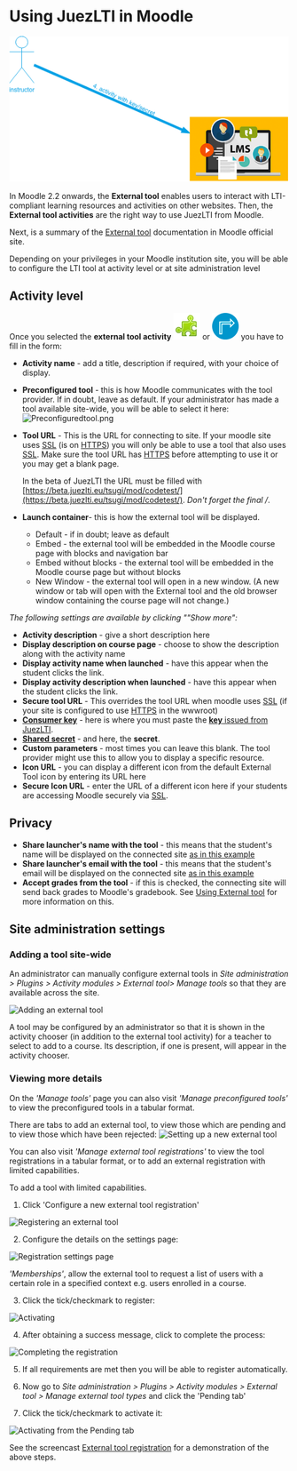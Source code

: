 # Using JuezLTI in Moodle

![Juez in LMS](../docs/img/juezLTI_UsingCredentialsInLMS.png)

In Moodle 2.2 onwards, the **External tool** enables users to interact with LTI-compliant learning resources and activities on other websites. Then, the **External tool activities** are the right way to use JuezLTI from Moodle.

Next, is a summary of the [External tool](https://docs.moodle.org/400/en/External_tool) documentation in Moodle official site.

Depending on your privileges in your Moodle institution site, you will be able to configure the LTI tool at activity level or at site administration level

## Activity level

Once you selected the **external tool activity** ![](../docs/img/externalTool2.png) or ![](../docs/img/externalTool.png) you have to fill in the form:

- **Activity name** -  add a title, description if required, with your choice of display.
- **Preconfigured tool** - this is how Moodle communicates with the tool provider. If in doubt, leave as default. If your administrator has made a tool available site-wide, you will be able to select it here:![Preconfiguredtool.png](https://docs.moodle.org/400/en/images_en/7/7c/Preconfiguredtool.png)

- **Tool URL** - This is the URL for connecting to site. If your moodle site uses [SSL](https://en.wikipedia.org/wiki/Transport_Layer_Security) (is on [HTTPS](https://docs.moodle.org/400/en/HTTPS)) you will only be able to use a tool that also uses [SSL](https://en.wikipedia.org/wiki/Transport_Layer_Security). Make sure the tool URL has [HTTPS](https://docs.moodle.org/400/en/HTTPS) before attempting to use it or you may get a blank page.

    In the beta of JuezLTI the URL must be filled with [https://beta.juezlti.eu/tsugi/mod/codetest/](https://beta.juezlti.eu/tsugi/mod/codetest/). _Don't forget the final /_.

- **Launch container**- this is how the external tool will be displayed.
    - Default - if in doubt; leave as default
    - Embed - the external tool will be embedded in the Moodle course page with blocks and navigation bar
    - Embed without blocks - the external tool will be embedded in the Moodle course page but without blocks
    - New Window - the external tool will open in a new window. (A new window or tab will open with the External tool and the old browser window containing the course page will not change.)

_The following settings are available by clicking ""Show more":_
- **Activity description** - give a short description here
- **Display description on course page** - choose to show the description along with the activity name
- **Display activity name when launched** - have this appear when the student clicks the link.
- **Display activity description when launched** - have this appear when the student clicks the link.
- **Secure tool URL** - This overrides the tool URL when moodle uses [SSL](https://en.wikipedia.org/wiki/Transport_Layer_Security) (if your site is configured to use [HTTPS](https://docs.moodle.org/400/en/HTTPS) in the wwwroot)
- **<u>Consumer key</u>** - here is where you must paste the [**key** issued from JuezLTI](gettingCredentials.md).
- **<u>Shared secret</u>** - and here, the **secret**.
- **Custom parameters** - most times you can leave this blank. The tool provider might use this to allow you to display a specific resource.
- **Icon URL** - you can display a different icon from the default External Tool icon by entering its URL here
- **Secure Icon URL** - enter the URL of a different icon here if your students are accessing Moodle securely via [SSL](https://en.wikipedia.org/wiki/Transport_Layer_Security).

## Privacy

- **Share launcher's name with the tool** - this means that the student's name will be displayed on the connected site [as in this example](https://docs.moodle.org/400/en/images_en/1/13/demoexternaltool.png)
- **Share launcher's email with the tool** - this means that the student's email will be displayed on the connected site [as in this example](https://docs.moodle.org/400/en/images_en/2/27/externaltoolfrontpage.png)
- **Accept grades from the tool** - if this is checked, the connecting site will send back grades to Moodle's gradebook. See [Using External tool](https://docs.moodle.org/400/en/Using_External_tool) for more information on this.

## Site administration settings

### Adding a tool site-wide

An administrator can manually configure external tools in _Site administration > Plugins > Activity modules > External tool> Manage tools_ so that they are available across the site.

![Adding an external tool](https://docs.moodle.org/400/en/images_en/thumb/e/e2/moodle310_external_tool_registration.png/450px-moodle310_external_tool_registration.png)

A tool may be configured by an administrator so that it is shown in the activity chooser (in addition to the external tool activity) for a teacher to select to add to a course. Its description, if one is present, will appear in the activity chooser.

### Viewing more details

On the _'Manage tools'_ page you can also visit _'Manage preconfigured tools'_ to view the preconfigured tools in a tabular format.

There are tabs to add an external tool, to view those which are pending and to view those which have been rejected:
![Setting up a new external tool](https://docs.moodle.org/400/en/images_en/thumb/4/43/LTItype.png/450px-LTItype.png)

You can also visit _'Manage external tool registrations'_ to view the tool registrations in a tabular format, or to add an external registration with limited capabilities.

To add a tool with limited capabilities.
1. Click 'Configure a new external tool registration'

![Registering an external tool](https://docs.moodle.org/400/en/images_en/thumb/d/d9/LTIreg.png/450px-LTIreg.png)

2. Configure the details on the settings page:

![Registration settings page](https://docs.moodle.org/400/en/images_en/thumb/8/8f/LTIregdetails1.png/450px-LTIregdetails1.png)

_'Memberships'_, allow the external tool to request a list of users with a certain role in a specified context e.g. users enrolled in a course.

3. Click the tick/checkmark to register:

![Activating](https://docs.moodle.org/400/en/images_en/thumb/3/3a/ticktoreg.png/450px-ticktoreg.png)

4. After obtaining a success message, click to complete the process:

![Completing the registration](https://docs.moodle.org/400/en/images_en/thumb/0/05/reqmet.png/300px-reqmet.png)

5. If all requirements are met then you will be able to register automatically.

6. Now go to _Site administration > Plugins > Activity modules > External tool > Manage external tool types_ and click the 'Pending tab'

7. Click the tick/checkmark to activate it:

![Activating from the Pending tab](https://docs.moodle.org/400/en/images_en/thumb/6/68/pendingactivate.png/450px-pendingactivate.png)

See the screencast [External tool registration](http://www.spvsoftwareproducts.com/temp/lti2-moodle/) for a demonstration of the above steps.
